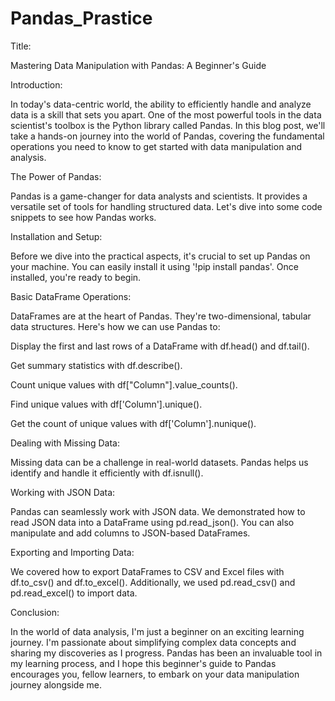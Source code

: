 # Pandas_Prastice

Title:

Mastering Data Manipulation with Pandas: A Beginner's Guide

Introduction:

In today's data-centric world, the ability to efficiently handle and analyze data is a skill that sets you apart. One of the most powerful tools in the data scientist's toolbox is the Python library called Pandas. In this blog post, we'll take a hands-on journey into the world of Pandas, covering the fundamental operations you need to know to get started with data manipulation and analysis.

The Power of Pandas:

Pandas is a game-changer for data analysts and scientists. It provides a versatile set of tools for handling structured data. Let's dive into some code snippets to see how Pandas works.

Installation and Setup:

Before we dive into the practical aspects, it's crucial to set up Pandas on your machine. You can easily install it using '!pip install pandas'. Once installed, you're ready to begin.

Basic DataFrame Operations:

DataFrames are at the heart of Pandas. They're two-dimensional, tabular data structures. Here's how we can use Pandas to:

Display the first and last rows of a DataFrame with df.head() and df.tail().

Get summary statistics with df.describe().

Count unique values with df["Column"].value_counts().

Find unique values with df['Column'].unique().

Get the count of unique values with df['Column'].nunique().

Dealing with Missing Data:

Missing data can be a challenge in real-world datasets. Pandas helps us identify and handle it efficiently with df.isnull().

Working with JSON Data:

Pandas can seamlessly work with JSON data. We demonstrated how to read JSON data into a DataFrame using pd.read_json(). You can also manipulate and add columns to JSON-based DataFrames.

Exporting and Importing Data:

We covered how to export DataFrames to CSV and Excel files with df.to_csv() and df.to_excel(). Additionally, we used pd.read_csv() and pd.read_excel() to import data.

Conclusion:

In the world of data analysis, I'm just a beginner on an exciting learning journey. I'm passionate about simplifying complex data concepts and sharing my discoveries as I progress. Pandas has been an invaluable tool in my learning process, and I hope this beginner's guide to Pandas encourages you, fellow learners, to embark on your data manipulation journey alongside me.

